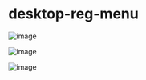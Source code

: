 # desktop-reg-menu

![image](https://user-images.githubusercontent.com/1501327/174699814-ecebd140-0b47-49fd-8567-8c279c64f834.png)

![image](https://user-images.githubusercontent.com/1501327/174699842-d1f82c50-d9b7-4991-ba82-d49a4aee253d.png)

![image](https://user-images.githubusercontent.com/1501327/174699938-0339ed42-d5df-4180-ac47-f0bd1a26e46e.png)
